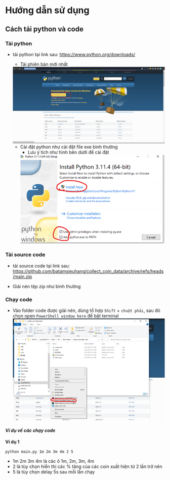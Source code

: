 # **Hướng dẫn sử dụng**
## **Cách tải python và code**

### **Tải python**

- tải python tại link sau: <https://www.python.org/downloads/>
    - Tải phiên bản mới nhất
    <div align="center">
        <img src="./img/install-python.png" width="1000" />
    </div>

    - Cài đặt python như cài đặt file exe bình thường
        - Lưu ý tích như hình bên dưới để cài đặt
        <div align="center">
        <img src="./img/install-py1.png" width="1000" />
    </div>


### **Tải source code**

- tải source code tại link sau: <https://github.com/batamsieuhang/collect_coin_data/archive/refs/heads/main.zip>


- Giải nén tệp zip như bình thường


### **Chạy code**

- Vào folder code được giải nén, dùng tổ hợp `Shift` + `chuột phải`, sau đó chọn open `PowerShell window here` để bật terminal
        <div align="center">
        <img src="./img/shell.png" width="1000" />
    </div>


#### *Ví dụ về các chạy code*

**Ví dụ 1**

```bash
python main.py 1m 2m 3m 4m 2 5
```


- 1m 2m 3m 4m là các ô 1m, 2m, 3m, 4m
- 2 là tùy chọn hiển thị các % tăng của các coin xuất hiện từ 2 lần trở nên
- 5 là tùy chọn delay 5s sau mỗi lần chạy

